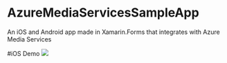 # AzureMediaServicesSampleApp
An iOS and Android app made in Xamarin.Forms that integrates with Azure Media Services

#iOS Demo
![](https://user-images.githubusercontent.com/13558917/29643585-e081f166-8824-11e7-96f3-78c7ccb16abe.gif)
